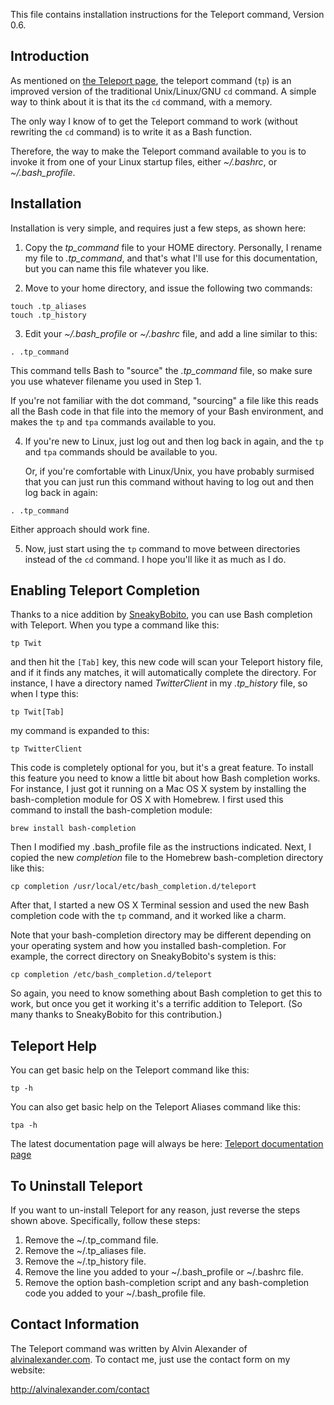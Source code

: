 This file contains installation instructions for the Teleport command,
Version 0.6.

Introduction
------------

As mentioned on [the Teleport page](http://alvinalexander.com/linux/linux-teleport-command-cd-improved),
the teleport command (`tp`) is an improved version of the traditional
Unix/Linux/GNU `cd` command. A simple way to think about it is that its
the `cd` command, with a memory.

The only way I know of to get the Teleport command to work (without rewriting 
the `cd` command) is to write it as a Bash function. 

Therefore, the way to make the Teleport command available to you is to invoke 
it from one of your Linux startup files, either *~/.bashrc*, or *~/.bash_profile*.


Installation
------------

Installation is very simple, and requires just a few steps, as shown here:

1) Copy the *tp_command* file to your HOME directory. Personally, I rename
   my file to *.tp_command*, and that's what I'll use for this documentation,
   but you can name this file whatever you like.

2) Move to your home directory, and issue the following two commands:

```
touch .tp_aliases
touch .tp_history
```

3) Edit your *~/.bash_profile* or *~/.bashrc* file, and add a line similar to
   this:

```
. .tp_command
```

   This command tells Bash to "source" the *.tp_command* file, so make sure you
   use whatever filename you used in Step 1.

   If you're not familiar with the dot command, "sourcing" a file like this
   reads all the Bash code in that file into the memory of your Bash environment, 
   and makes the `tp` and `tpa` commands available to you.

4) If you're new to Linux, just log out and then log back in again, and the 
   `tp` and `tpa` commands should be available to you.

   Or, if you're comfortable with Linux/Unix, you have probably surmised that 
   you can just run this command without having to log out and then log back 
   in again:

```
. .tp_command
```

   Either approach should work fine.

5) Now, just start using the `tp` command to move between directories instead of 
   the `cd` command.  I hope you'll like it as much as I do.


Enabling Teleport Completion
----------------------------

Thanks to a nice addition by [SneakyBobito](https://github.com/SneakyBobito), 
you can use Bash completion with Teleport. When you type a command like this:

```
tp Twit
```

and then hit the `[Tab]` key, this new code will scan your Teleport history file, and if
it finds any matches, it will automatically complete the directory. For instance, I have
a directory named *TwitterClient* in my *.tp_history* file, so when I type this:

```
tp Twit[Tab]
```

my command is expanded to this:

```
tp TwitterClient
```

This code is completely optional for you, but it's a great feature. To install this feature
you need to know a little bit about how Bash completion works. For instance, I just got it
running on a Mac OS X system by installing the bash-completion module for OS X with Homebrew.
I first used this command to install the bash-completion module:

```
brew install bash-completion
```

Then I modified my .bash_profile file as the instructions indicated. Next, I copied the new
*completion* file to the Homebrew bash-completion directory like this:

```
cp completion /usr/local/etc/bash_completion.d/teleport
```

After that, I started a new OS X Terminal session and used the new Bash completion code with
the `tp` command, and it worked like a charm.

Note that your bash-completion directory may be different depending on your operating system
and how you installed bash-completion. For example, the correct directory on SneakyBobito's
system is this:

```
cp completion /etc/bash_completion.d/teleport
```

So again, you need to know something about Bash completion to get this to work, but once you
get it working it's a terrific addition to Teleport. (So many thanks to SneakyBobito for this
contribution.)


Teleport Help
-------------

You can get basic help on the Teleport command like this:

```
tp -h
```

You can also get basic help on the Teleport Aliases command like this:

```
tpa -h
```

The latest documentation page will always be here: 
[Teleport documentation page](http://alvinalexander.com/linux/linux-teleport-command-cd-improved)


To Uninstall Teleport
---------------------

If you want to un-install Teleport for any reason, just reverse the steps 
shown above. Specifically, follow these steps:

1. Remove the ~/.tp_command file.
2. Remove the ~/.tp_aliases file.
3. Remove the ~/.tp_history file.
4. Remove the line you added to your ~/.bash_profile or ~/.bashrc file.
5. Remove the option bash-completion script and any bash-completion code you added to your
   ~/.bash_profile file.


Contact Information
-------------------

The Teleport command was written by Alvin Alexander of [alvinalexander.com](http://alvinalexander.com).
To contact me, just use the contact form on my website:

http://alvinalexander.com/contact



